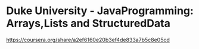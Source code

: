 # Duke University - JavaProgramming: Arrays,Lists and StructuredData
https://coursera.org/share/a2ef6160e20b3ef4de833a7b5c8e05cd
